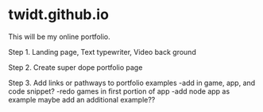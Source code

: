 # twidt.github.io

This will be my online portfolio.

Step 1. Landing page, Text typewriter, Video back ground

Step 2. Create super dope portfolio page

Step 3. Add links or pathways to portfolio examples
        -add in game, app, and code snippet?
        -redo games in first portion of app 
        -add node app as example
          maybe add an additional example??    

